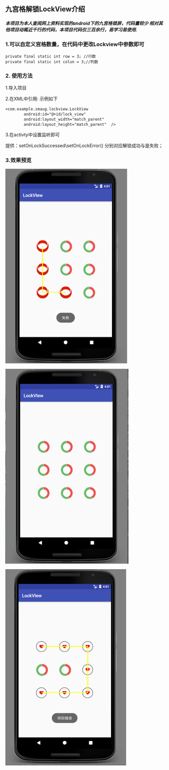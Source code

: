 ## 九宫格解锁LockView介绍
##### 本项目为本人查阅网上资料实现的android下的九宫格锁屏，代码量较少 相对其他项目动辄近千行的代码，本项目代码仅三百余行，易学习易使用. #####


###  1.可以自定义宫格数量，在代码中更改Lockview中参数即可 ###
```
private final static int row = 3; //行数
private final static int colun = 3;//列数
```
### 2. 使用方法
1.导入项目

2.在XML中引用: 示例如下
```
<com.example.smaug.lockview.LockView
        android:id="@+id/lock_view"
        android:layout_width="match_parent"
        android:layout_height="match_parent"  />
```
3.在activty中设置监听即可

提供：setOnLockSuccessed\setOnLockError() 分别对应解锁成功与是失败；


### 3.效果预览 
![](https://github.com/que123567/LockVIew/blob/master/app/src/main/res/drawable/state_error.png)

![](https://github.com/que123567/LockVIew/blob/master/app/src/main/res/drawable/state_normal.png)

![](https://github.com/que123567/LockVIew/blob/master/app/src/main/res/drawable/state_wrongpassward.png)
